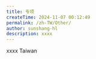 ```yaml
---
title: 专项
createTime: 2024-11-07 00:12:49
permalink: /zh-TW/Other/
author: sunshang-hl
description: xxxx
---
```


xxxx Taiwan